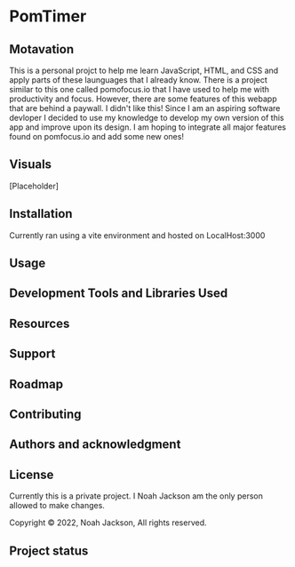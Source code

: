# PomTimer






## Motavation
This is a personal projct to help me learn JavaScript, HTML, and CSS and apply parts of these launguages that I already know. There is a project similar to this one called pomofocus.io that I have used to help me with productivity and focus. However, there are some features of this webapp that are behind a paywall. I didn't like this! Since I am an aspiring software devloper I decided to use my knowledge to develop my own version of this app and improve upon its design. I am hoping to integrate all major features found on pomfocus.io and add some new ones!

## Visuals
[Placeholder]

## Installation
Currently ran using a vite environment and hosted on LocalHost:3000

## Usage


## Development Tools and Libraries Used

## Resources

## Support


## Roadmap


## Contributing


## Authors and acknowledgment


## License
Currently this is a private project. I Noah Jackson am the only person allowed to make changes.

Copyright © 2022, Noah Jackson, All rights reserved.

## Project status


